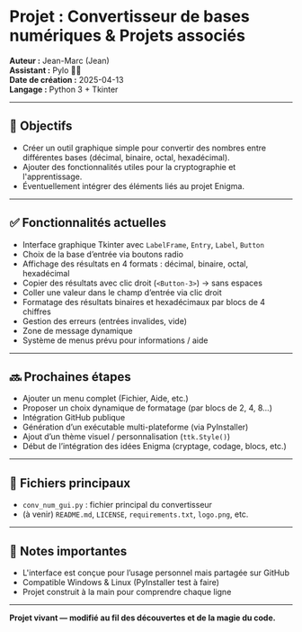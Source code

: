 # Projet : Convertisseur de bases numériques & Projets associés

**Auteur :** Jean-Marc (Jean)  
**Assistant :** Pylo 🧙‍♂️  
**Date de création :** 2025-04-13  
**Langage :** Python 3 + Tkinter

---

## 🎯 Objectifs
- Créer un outil graphique simple pour convertir des nombres entre différentes bases (décimal, binaire, octal, hexadécimal).
- Ajouter des fonctionnalités utiles pour la cryptographie et l'apprentissage.
- Éventuellement intégrer des éléments liés au projet Enigma.

---

## ✅ Fonctionnalités actuelles
- Interface graphique Tkinter avec `LabelFrame`, `Entry`, `Label`, `Button`
- Choix de la base d’entrée via boutons radio
- Affichage des résultats en 4 formats : décimal, binaire, octal, hexadécimal
- Copier des résultats avec clic droit (`<Button-3>`) → sans espaces
- Coller une valeur dans le champ d’entrée via clic droit
- Formatage des résultats binaires et hexadécimaux par blocs de 4 chiffres
- Gestion des erreurs (entrées invalides, vide)
- Zone de message dynamique
- Système de menus prévu pour informations / aide

---

## 🔜 Prochaines étapes
- Ajouter un menu complet (Fichier, Aide, etc.)
- Proposer un choix dynamique de formatage (par blocs de 2, 4, 8...)
- Intégration GitHub publique
- Génération d’un exécutable multi-plateforme (via PyInstaller)
- Ajout d’un thème visuel / personnalisation (`ttk.Style()`)
- Début de l’intégration des idées Enigma (cryptage, codage, blocs, etc.)

---

## 📁 Fichiers principaux
- `conv_num_gui.py` : fichier principal du convertisseur
- (à venir) `README.md`, `LICENSE`, `requirements.txt`, `logo.png`, etc.

---

## 🔗 Notes importantes
- L'interface est conçue pour l’usage personnel mais partagée sur GitHub
- Compatible Windows & Linux (PyInstaller test à faire)
- Projet construit à la main pour comprendre chaque ligne

---

**Projet vivant — modifié au fil des découvertes et de la magie du code.**
